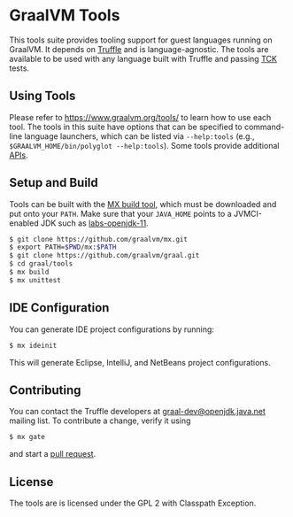 # GraalVM Tools

This tools suite provides tooling support for guest languages running on
GraalVM. It depends on [Truffle](https://github.com/graalvm/graal/tree/master/truffle)
and is language-agnostic. The tools are available to be used with any language
built with Truffle and passing [TCK](https://github.com/graalvm/graal/blob/master/truffle/docs/TCK.md)
tests.

## Using Tools

Please refer to https://www.graalvm.org/tools/ to learn how to use each tool.
The tools in this suite have options that can be specified to command-line
language launchers, which can be listed via `--help:tools` (e.g.,
`$GRAALVM_HOME/bin/polyglot --help:tools`). Some tools provide additional
[APIs](http://www.graalvm.org/tools/javadoc/).

## Setup and Build

Tools can be built with the [MX build tool](https://github.com/graalvm/mx/),
which must be downloaded and put onto your `PATH`. Make sure that your
`JAVA_HOME` points to a JVMCI-enabled JDK such as
[labs-openjdk-11](https://github.com/graalvm/labs-openjdk-11/releases).

```bash
$ git clone https://github.com/graalvm/mx.git
$ export PATH=$PWD/mx:$PATH
$ git clone https://github.com/graalvm/graal.git
$ cd graal/tools
$ mx build
$ mx unittest
```

## IDE Configuration

You can generate IDE project configurations by running:

```bash
$ mx ideinit
```

This will generate Eclipse, IntelliJ, and NetBeans project configurations.

## Contributing

You can contact the Truffle developers at graal-dev@openjdk.java.net mailing
list. To contribute a change, verify it using
```bash
$ mx gate
```
and start a [pull request](https://help.github.com/articles/using-pull-requests/).

## License

The tools are is licensed under the GPL 2 with Classpath Exception.
